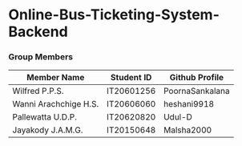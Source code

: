 # Online-Bus-Ticketing-System-Backend

### Group Members

| Member Name | Student ID | Github Profile | 
| ----------- | ---------- | -------------- |
| Wilfred P.P.S. | IT20601256 | PoornaSankalana |
| Wanni Arachchige H.S. | IT20606060 | heshani9918 |
| Pallewatta U.D.P. | IT20620820 | Udul-D |
| Jayakody J.A.M.G. | IT20150648 | Malsha2000 |
